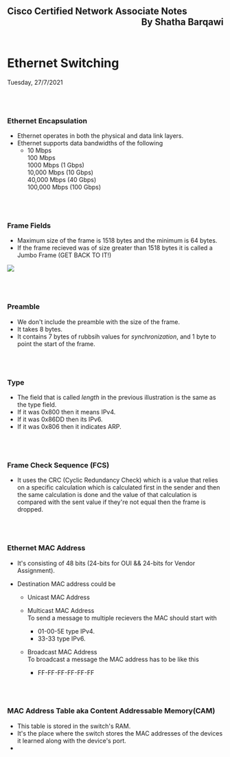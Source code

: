 <link href="../styles.module.css" rel="stylesheet">
<link rel="preconnect" href="https://fonts.googleapis.com">
<link rel="preconnect" href="https://fonts.gstatic.com" crossorigin>
<link href="https://fonts.googleapis.com/css2?family=Cedarville+Cursive&display=swap" rel="stylesheet">
<link rel="preconnect" href="https://fonts.googleapis.com">
<link rel="preconnect" href="https://fonts.gstatic.com" crossorigin>
<link href="https://fonts.googleapis.com/css2?family=Cedarville+Cursive&family=Zen+Tokyo+Zoo&display=swap" rel="stylesheet">
<link rel="preconnect" href="https://fonts.googleapis.com">
<link rel="preconnect" href="https://fonts.gstatic.com" crossorigin>
<link href="https://fonts.googleapis.com/css2?family=Cedarville+Cursive&family=Encode+Sans+SC&family=Zen+Tokyo+Zoo&display=swap" rel="stylesheet">

## <span class="copyright">Cisco Certified Network Associate Notes <span style="float:right;">By Shatha Barqawi</span>

<br/><br/>

# <span class="title"> Ethernet Switching

<span class="date">Tuesday, 27/7/2021</span> 

<br/><br/>

### <span class="chapter2subs subtitle">Ethernet Encapsulation  

* Ethernet operates in both the physical and data link layers. 
* Ethernet supports data bandwidths of the following
  * 10 Mbps  
    100 Mbps  
    1000 Mbps (1 Gbps)  
    10,000 Mbps (10 Gbps)  
    40,000 Mbps (40 Gbps)  
    100,000 Mbps (100 Gbps)  

<br/><br/>

### <span class="chapter2subs subtitle">Frame Fields  

* Maximum size of the frame is 1518 bytes and the minimum is 64 bytes.
* If the frame recieved was of size greater than 1518 bytes it is called a Jumbo Frame (GET BACK TO IT!)
<img src="https://o.quizlet.com/TkpN3m81NtdmoiTjM48Cag_b.png">   

<br/><br/>

### <span class="chapter2subs subtitle">Preamble  

  * We don't include the preamble with the size of the frame.  
  * It takes 8 bytes.
  * It contains 7 bytes of rubbsih values for *synchronization*, and 1 byte to point the start of the frame.

<br/><br/>

### <span class="chapter2subs subtitle">Type  
   
   * The field that is called *length* in the previous illustration is the same as the type field.
   * If it was 0x800 then it means IPv4.
   * If it was 0x86DD then its IPv6.
   * If it was 0x806 then it indicates ARP.  

<br/><br/>

### <span class="chapter2subs subtitle">Frame Check Sequence (FCS)  

   * It uses the CRC (Cyclic Redundancy Check) which is a value that relies on a specific calculation which is calculated first in the sender and then the same calculation is done and the value of that calculation is compared with the sent value if they're not equal then the frame is dropped.

<br/><br/>

### <span class="chapter2subs subtitle">Ethernet MAC Address  

* It's consisting of 48 bits (24-bits for OUI && 24-bits for Vendor Assignment).

* Destination MAC address could be  
  * Unicast MAC Address
  * Multicast MAC Address  
     To send a message to multiple recievers the MAC should start with  
       * 01-00-5E type IPv4.
       * 33-33    type IPv6.  
  
  * Broadcast MAC Address  
    To broadcast a message the MAC address has to be like this  
      * FF-FF-FF-FF-FF-FF  

<br/><br/>

### <span class="chapter2subs subtitle">MAC Address Table aka Content Addressable Memory(CAM)  
* This table is stored in the switch's RAM.
* It's the place where the switch stores the MAC addresses of the devices it learned along with the device's port.
* 
